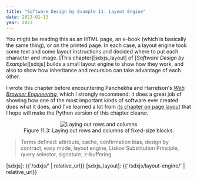```yaml
---
title: "Software Design by Example 11: Layout Engine"
date: 2023-01-13
year: 2023
---
```


You might be reading this as an HTML page,
an e-book (which is basically the same thing),
or on the printed page.
In each case,
a layout engine took some text and some layout instructions
and decided where to put each character and image.
[This chapter][sdxjs_layout] of [*Software Design by Example*][sdxjs]
builds a small layout engine to show how they work,
and also to show how inheritance and recursion can take advantage of each other.

I wrote this chapter before encountering Panchekha and Harrelson's [*Web Browser Engineering*][browser],
which I strongly recommend:
it does a great job of showing how one of the most important kinds of software ever created does what it does,
and I've learned a lot from [its chapter on page layout][browser_layout]
that I hope will make the Python version of this chapter clearer.

<figure id="layout-engine-layout" align="center">
  <img src="{{'/sdxjs/layout-engine/layout.svg' | relative_url}}" alt="Laying out rows and columns"/>
  <figcaption>Figure 11.3: Laying out rows and columns of fixed-size blocks.</figcaption>
</figure>

> Terms defined: attribute, cache, confirmation bias, design by contract, easy mode, layout engine, Liskov Substitution Principle, query selector, signature, z-buffering.

[browser]: https://browser.engineering/
[browser_layout]: https://browser.engineering/layout.html
[sdxjs]: {{'/sdxjs/' | relative_url}}
[sdxjs_layout]: {{'/sdxjs/layout-engine/' | relative_url}}
